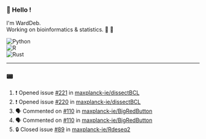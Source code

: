 ### :robot: Hello !

I'm WardDeb.  
Working on bioinformatics & statistics. 🧬 🧪  

![Python](https://img.shields.io/badge/python-3670A0?style=for-the-badge&logo=python&logoColor=ffdd54)  
![R](https://img.shields.io/badge/r-%23276DC3.svg?style=for-the-badge&logo=r&logoColor=white)  
![Rust](https://img.shields.io/badge/rust-%23000000.svg?style=for-the-badge&logo=rust&logoColor=white)  

---

### :pager:

<!--START_SECTION:activity-->
1. ❗ Opened issue [#221](https://github.com/maxplanck-ie/dissectBCL/issues/221) in [maxplanck-ie/dissectBCL](https://github.com/maxplanck-ie/dissectBCL)
2. ❗ Opened issue [#220](https://github.com/maxplanck-ie/dissectBCL/issues/220) in [maxplanck-ie/dissectBCL](https://github.com/maxplanck-ie/dissectBCL)
3. 🗣 Commented on [#110](https://github.com/maxplanck-ie/BigRedButton/issues/110#issuecomment-3008582808) in [maxplanck-ie/BigRedButton](https://github.com/maxplanck-ie/BigRedButton)
4. 🗣 Commented on [#110](https://github.com/maxplanck-ie/BigRedButton/issues/110#issuecomment-3008407357) in [maxplanck-ie/BigRedButton](https://github.com/maxplanck-ie/BigRedButton)
5. 🔒 Closed issue [#89](https://github.com/maxplanck-ie/Rdeseq2/issues/89) in [maxplanck-ie/Rdeseq2](https://github.com/maxplanck-ie/Rdeseq2)
<!--END_SECTION:activity-->

